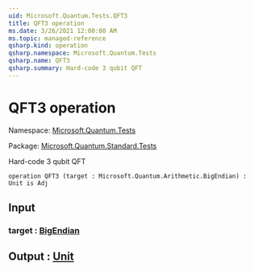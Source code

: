 ```yaml
---
uid: Microsoft.Quantum.Tests.QFT3
title: QFT3 operation
ms.date: 3/26/2021 12:00:00 AM
ms.topic: managed-reference
qsharp.kind: operation
qsharp.namespace: Microsoft.Quantum.Tests
qsharp.name: QFT3
qsharp.summary: Hard-code 3 qubit QFT
---
```


# QFT3 operation

Namespace: [Microsoft.Quantum.Tests](xref:Microsoft.Quantum.Tests)

Package: [Microsoft.Quantum.Standard.Tests](https://nuget.org/packages/Microsoft.Quantum.Standard.Tests)


Hard-code 3 qubit QFT

```qsharp
operation QFT3 (target : Microsoft.Quantum.Arithmetic.BigEndian) : Unit is Adj
```


## Input

### target : [BigEndian](xref:Microsoft.Quantum.Arithmetic.BigEndian)





## Output : [Unit](xref:microsoft.quantum.lang-ref.unit)

